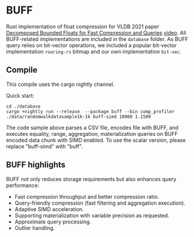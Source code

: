 # BUFF
Rust implementation of float compression for VLDB 2021 paper [Decomposed Bounded Floats for Fast Compression and Queries](http://vldb.org/pvldb/vol14/p2586-liu.pdf) [video](https://youtu.be/Krn98iPY99o). All BUFF-related implementations are included in the `database` folder. As BUFF query relies on bit-vector operations, we included a popular bit-vector implementation `roaring-rs` bitmap and our own implementation `bit-vec`.



## Compile
This compile uses the cargo nightly channel.

Quick start:
```
cd ./database
cargo +nightly run --release  --package buff --bin comp_profiler ./data/randomwalkdatasample1k-1k buff-simd 10000 1.1509
```
The code sample above parses a CSV file, encodes file with BUFF, and executes equality, range, aggregation, materialization queries on BUFF encoded data chunk with SIMD enabled. To use the scalar version, please replace "buff-simd" with "buff".

## BUFF highlights
BUFF not only reduces storage requirements but also enhances query performance:

-	Fast compression throughput and better compression ratio.
-	Query-friendly compression (fast filtering and aggregation execution).
-	Adaptive SIMD acceleration.
-	Supporting materialization with variable precision as requested.
-	Approximate query processing.
-	Outlier handling.
